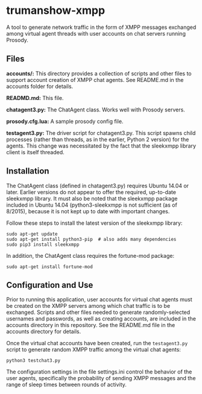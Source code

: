 # trumanshow-xmpp

A tool to generate network traffic in the form of XMPP messages exchanged among virtual agent threads with user accounts on chat servers running Prosody.

## Files

**accounts/:** This directory provides a collection of scripts and other files to support account creation of XMPP chat agents. See README.md in the accounts folder for details.

**READMD.md:** This file.

**chatagent3.py:** The ChatAgent class. Works well with Prosody servers.

**prosody.cfg.lua:** A sample prosody config file.

**testagent3.py:** The driver script for chatagent3.py. This script spawns child processes (rather than threads, as in the earlier, Python 2 version) for the agents. This change was necessitated by the fact that the sleekxmpp library client is itself threaded.

## Installation

The ChatAgent class (defined in chatagent3.py) requires Ubuntu 14.04 or later. Earlier versions do not appear to offer the required, up-to-date sleekxmpp library. It must also be noted that the sleekxmpp package included in Ubuntu 14.04 (python3-sleekxmpp is not sufficient (as of 8/2015), because it is not kept up to date with important changes.

Follow these steps to install the latest version of the sleekxmpp library:
```
sudo apt-get update
sudo apt-get install python3-pip  # also adds many dependencies
sudo pip3 install sleekxmpp
```
In addition, the ChatAgent class requires the fortune-mod package:
```
sudo apt-get install fortune-mod
```

## Configuration and Use

Prior to running this application, user accounts for virtual chat agents must be created on the XMPP servers among which chat traffic is to be exchanged. Scripts and other files needed to generate randomly-selected usernames and passwords, as well as creating accounts, are included in the accounts directory in this repository. See the README.md file in the accounts directory for details.

Once the virtual chat accounts have been created, run the ```testagent3.py``` script to generate random XMPP traffic among the virtual chat agents:
```
python3 testchat3.py
```
The configuration settings in the file settings.ini control the behavior of the user agents, specifically the probability of sending XMPP messages and the range of sleep times between rounds of activity.